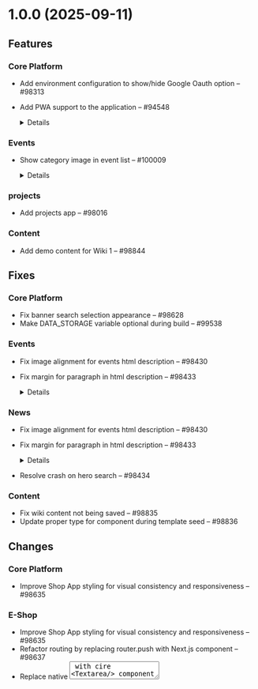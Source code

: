 # 1.0.0 (2025-09-11)


## Features


### Core Platform

- Add environment configuration to show/hide Google Oauth option – #98313
- Add PWA support to the application – #94548  
  <details>
    <summary>Details</summary>

    Implemented Progressive Web App (PWA) support including service worker registration, manifest setup.
  </details>

### Events

- Show category image in event list – #100009  
  <details>
    <summary>Details</summary>

    Shows the category image in event list if available, if not show the event image
  </details>


### projects

- Add projects app – #98016

### Content

- Add demo content for Wiki 1 – #98844

## Fixes


### Core Platform

- Fix banner search selection appearance – #98628
- Make DATA_STORAGE variable optional during build – #99538

### Events

- Fix image alignment for events html description – #98430
- Fix margin for paragraph in html description – #98433  
  <details>
    <summary>Details</summary>

    Display paragraph to have line break by providing appropriate bottom margin
  </details>

### News

- Fix image alignment for events html description – #98430
- Fix margin for paragraph in html description – #98433  
  <details>
    <summary>Details</summary>

    Display paragraph to have line break by providing appropriate bottom margin
  </details>
- Resolve crash on hero search – #98434

### Content

- Fix wiki content not being saved – #98835
- Update proper type for component during template seed – #98836

## Changes


### Core Platform

- Improve Shop App styling for visual consistency and responsiveness – #98635

### E-Shop

- Improve Shop App styling for visual consistency and responsiveness – #98635
- Refactor routing by replacing router.push with Next.js <Link> component – #98637
- Replace native <textarea> with cire <Textarea/> component – #98638

## Security


### Helpdesk

- Restrict access to ticket details – #98497  
  <details>
    <summary>Details</summary>

    Only allow access to ticket details if the user has access to the project.
  </details>
